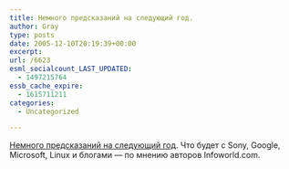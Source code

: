 ```yaml
---
title: Немного предсказаний на следующий год.
author: Gray
type: posts
date: 2005-12-10T20:19:39+00:00
excerpt:
url: /6623
esml_socialcount_LAST_UPDATED:
  - 1497215764
essb_cache_expire:
  - 1615711211
categories:
  - Uncategorized

---
```








<a href="http://www.infoworld.com/article/05/12/08/HNpredictions_1.html" target="_blank">Немного предсказаний на следующий год</a>. Что будет с Sony, Google, Microsoft, Linux и блогами &#8212; по мнению авторов Infoworld.com.